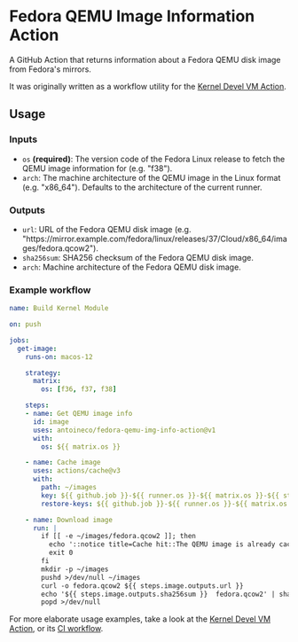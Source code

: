 # Fedora QEMU Image Information Action

A GitHub Action that returns information about a Fedora QEMU disk image from
Fedora's mirrors.

It was originally written as a workflow utility for the [Kernel Devel VM
Action][kdev].

## Usage

### Inputs

- `os` **(required)**: The version code of the Fedora Linux release to fetch
  the QEMU image information for (e.g. "f38").
- `arch`: The machine architecture of the QEMU image in the Linux format (e.g.
  "x86_64"). Defaults to the architecture of the current runner.

### Outputs

- `url`: URL of the Fedora QEMU disk image (e.g.
  "https://<area>mirror.example.com/fedora/linux/releases/37/Cloud/x86_64/images/fedora.qcow2").
- `sha256sum`: SHA256 checksum of the Fedora QEMU disk image.
- `arch`: Machine architecture of the Fedora QEMU disk image.

### Example workflow

```yaml
name: Build Kernel Module

on: push

jobs:
  get-image:
    runs-on: macos-12

    strategy:
      matrix:
        os: [f36, f37, f38]

    steps:
    - name: Get QEMU image info
      id: image
      uses: antoineco/fedora-qemu-img-info-action@v1
      with:
        os: ${{ matrix.os }}

    - name: Cache image
      uses: actions/cache@v3
      with:
        path: ~/images
        key: ${{ github.job }}-${{ runner.os }}-${{ matrix.os }}-${{ steps.image.outputs.sha256sum }}
        restore-keys: ${{ github.job }}-${{ runner.os }}-${{ matrix.os }}-

    - name: Download image
      run: |
        if [[ -e ~/images/fedora.qcow2 ]]; then
          echo '::notice title=Cache hit::The QEMU image is already cached'
          exit 0
        fi
        mkdir -p ~/images
        pushd >/dev/null ~/images
        curl -o fedora.qcow2 ${{ steps.image.outputs.url }}
        echo '${{ steps.image.outputs.sha256sum }}  fedora.qcow2' | sha256sum -c -
        popd >/dev/null
```

For more elaborate usage examples, take a look at the [Kernel Devel VM
Action][kdev-action], or its [CI workflow][kdev-ci].

[kdev]: https://github.com/antoineco/kernel-devel-vm-action
[kdev-action]: https://github.com/antoineco/kernel-devel-vm-action/blob/main/action.yml
[kdev-ci]: https://github.com/antoineco/kernel-devel-vm-action/blob/main/.github/workflows/ci.yaml
[ci]: .github/workflows/ci.yaml
